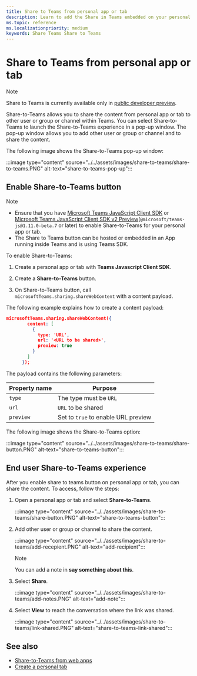 ```yaml
---
title: Share to Teams from personal app or tab
description: Learn to add the Share in Teams embedded on your personal app or tab
ms.topic: reference
ms.localizationpriority: medium
keywords: Share Teams Share to Teams
---
```

# Share to Teams from personal app or tab

> [!NOTE]
> Share to Teams is currently available only in [public developer preview](../../resources/dev-preview/developer-preview-intro.md).

Share-to-Teams allows you to share the content from personal app or tab to other user or group or channel within Teams. You can select Share-to-Teams to launch the Share-to-Teams experience in a pop-up window. The pop-up window allows you to add other user or group or channel and to share the content.

The following image shows the Share-to-Teams pop-up window:

:::image type="content" source="../../assets/images/share-to-teams/share-to-teams.PNG" alt-text="share-to-teams-pop-up":::

## Enable Share-to-Teams button

> [!NOTE]
>
> * Ensure that you have [Microsoft Teams JavaScript Client SDK](../../tabs/how-to/using-teams-client-sdk.md) or [Microsoft Teams JavaScript Client SDK v2 Preview](../../tabs/how-to/using-teams-client-sdk.md)(`@microsoft/teams-js@1.11.0-beta.7` or later) to enable Share-to-Teams for your personal app or tab.
> * The Share to Teams button can be hosted or embedded in an App running inside Teams and is using Teams SDK.

To enable Share-to-Teams:

1. Create a personal app or tab with **Teams Javascript Client SDK**.

2. Create a **Share-to-Teams** button.

3. On Share-to-Teams button, call `microsoftTeams.sharing.shareWebContent` with a content payload.

The following example explains how to create a content payload:

```json
microsoftTeams.sharing.shareWebContent({
        content: [
          {
            type: 'URL',
            url: '<URL to be shared>',
            preview: true
          }
        ]
      });
```

The payload contains the following parameters:

| Property name | Purpose |
|---|---|
| `type` | The type must be `URL` |
| `url` | `URL` to be shared |
| `preview` | Set to `true` to enable URL preview |

The following image shows the Share-to-Teams option:

:::image type="content" source="../../assets/images/share-to-teams/share-button.PNG" alt-text="share-to-teams-button":::

## End user Share-to-Teams experience

After you enable share to teams button on personal app or tab, you can share the content. To access, follow the steps:

1. Open a personal app or tab and select **Share-to-Teams**.

    :::image type="content" source="../../assets/images/share-to-teams/share-button.PNG" alt-text="share-to-teams-button":::

2. Add other user or group or channel to share the content.

    :::image type="content" source="../../assets/images/share-to-teams/add-recepient.PNG" alt-text="add-recipient":::

    > [!NOTE]
    > You can add a note in **say something about this**.

3. Select **Share**.

   :::image type="content" source="../../assets/images/share-to-teams/add-notes.PNG" alt-text="add-note":::

4. Select **View** to reach the conversation where the link was shared.

   :::image type="content" source="../../assets/images/share-to-teams/link-shared.PNG" alt-text="share-to-teams-link-shared":::

## See also

* [Share-to-Teams from web apps](share-to-teams-from-web-apps.md)
* [Create a personal tab](../../tabs/how-to/create-personal-tab.md)
